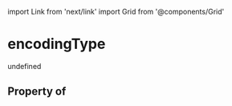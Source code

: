 import Link from 'next/link'
import Grid from '@components/Grid'

# encodingType

undefined

## Property of



